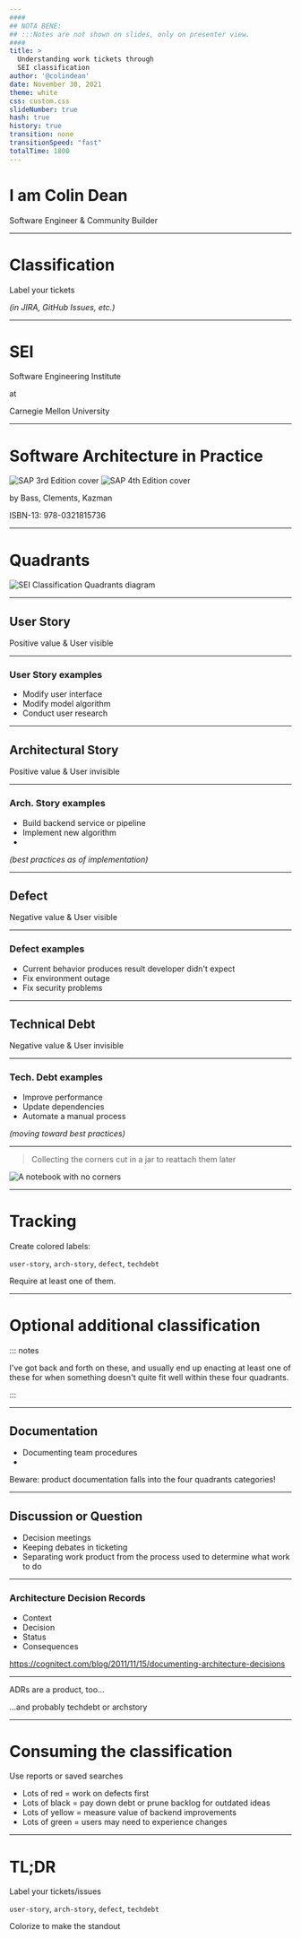 ```yaml
---
####
## NOTA BENE:
## :::Notes are not shown on slides, only on presenter view.
####
title: >
  Understanding work tickets through
  SEI classification
author: '@colindean'
date: November 30, 2021
theme: white
css: custom.css
slideNumber: true
hash: true
history: true
transition: none
transitionSpeed: "fast"
totalTime: 1800
---
```


# I am Colin Dean

Software Engineer & Community Builder

---

# Classification

Label your tickets

_(in JIRA, GitHub Issues, etc.)_

---

# SEI

Software Engineering Institute

at

Carnegie Mellon University

---

# Software Architecture in Practice

<!-- TODO: cache locally -->
![SAP 3rd Edition cover](https://images-na.ssl-images-amazon.com/images/I/41CLtb7RmOL._SX336_BO1,204,203,200_.jpg)
![SAP 4th Edition cover](https://images-na.ssl-images-amazon.com/images/I/51QmvFhzy-L._SX218_BO1,204,203,200_QL40_FMwebp_.jpg)

by Bass, Clements, Kazman

ISBN-13: 978-0321815736

---

# Quadrants

<!-- TODO: cache locally -->
<script src="https://gist.github.com/colindean/13538cb2edbbe60e708f97feb12852c5.js"></script>
![SEI Classification Quadrants diagram](https://gist.githubusercontent.com/colindean/13538cb2edbbe60e708f97feb12852c5/raw/89be781902964c56965f75790243d830c8fe16f4/SEI_Issue_Classifcation_Quadrants.svg)

---

## User Story

Positive value & User visible

---

### User Story examples

* Modify user interface
* Modify model algorithm
* Conduct user research

---

## Architectural Story

Positive value & User invisible

---

### Arch. Story examples

* Build backend service or pipeline
* Implement new algorithm
* 

_(best practices as of implementation)_

---

## Defect

Negative value & User visible

---

### Defect examples

* Current behavior produces result developer didn't expect
* Fix environment outage
* Fix security problems

---

## Technical Debt

Negative value & User invisible

---

### Tech. Debt examples

* Improve performance
* Update dependencies
* Automate a manual process

_(moving toward best practices)_

---

> Collecting the corners cut in a jar to reattach them later

![A notebook with no corners](https://2.bp.blogspot.com/-4DXMlnobQsw/UcBhu1LO7yI/AAAAAAAAA1w/yZoNcgR0ggc/s1600/DSC_0301.JPG)

---

# Tracking

Create colored labels:

`user-story`, `arch-story`, `defect`, `techdebt`

Require at least one of them.

---

# Optional additional classification

::: notes

I've got back and forth on these, and usually end up enacting at least one of these for
when something doesn't quite fit well within these four quadrants.

:::

---

## Documentation

* Documenting team procedures
* 

Beware: product documentation falls into the four quadrants categories!

---

## Discussion or Question

* Decision meetings
* Keeping debates in ticketing
* Separating work product from the process used to determine what work to do

---

### Architecture Decision Records

* Context
* Decision
* Status
* Consequences

<https://cognitect.com/blog/2011/11/15/documenting-architecture-decisions>

---

ADRs are a product, too…

…and probably techdebt or archstory

---

# Consuming the classification

Use reports or saved searches

* Lots of red = work on defects first
* Lots of black = pay down debt or prune backlog for outdated ideas
* Lots of yellow = measure value of backend improvements
* Lots of green = users may need to experience changes

---

# TL;DR

Label your tickets/issues

`user-story`, `arch-story`, `defect`, `techdebt`

Colorize to make the standout
